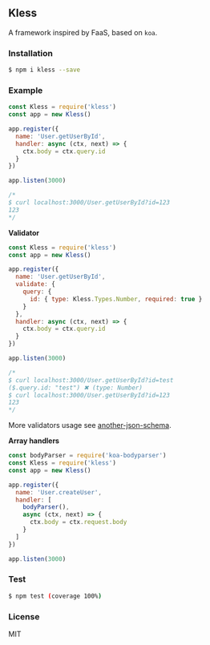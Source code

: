 ## Kless

A framework inspired by FaaS, based on `koa`.

### Installation

```sh
$ npm i kless --save
```

### Example

```js
const Kless = require('kless')
const app = new Kless()

app.register({
  name: 'User.getUserById',
  handler: async (ctx, next) => {
    ctx.body = ctx.query.id
  }
})

app.listen(3000)

/*
$ curl localhost:3000/User.getUserById?id=123
123
*/
```

**Validator**

```js
const Kless = require('kless')
const app = new Kless()

app.register({
  name: 'User.getUserById',
  validate: {
    query: {
      id: { type: Kless.Types.Number, required: true }
    }
  },
  handler: async (ctx, next) => {
    ctx.body = ctx.query.id
  }
})

app.listen(3000)

/*
$ curl localhost:3000/User.getUserById?id=test
($.query.id: "test") ✖ (type: Number)
$ curl localhost:3000/User.getUserById?id=123
123
*/
```

More validators usage see [another-json-schema](https://github.com/nswbmw/another-json-schema).

**Array handlers**

```js
const bodyParser = require('koa-bodyparser')
const Kless = require('kless')
const app = new Kless()

app.register({
  name: 'User.createUser',
  handler: [
    bodyParser(),
    async (ctx, next) => {
      ctx.body = ctx.request.body
    }
  ]
})

app.listen(3000)
```

### Test

```sh
$ npm test (coverage 100%)
```

### License

MIT
